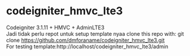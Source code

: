 # codeigniter_hmvc_lte3
Codeigniter 3.1.11 + HMVC + AdminLTE3 <br/>
Jadi tidak perlu repot untuk setup template nyaa
clone this repo with: git clone https://github.com/dmforaname/codeigniter_hmvc_lte3.git <br/>
For testing template:http://localhost/codeigniter_hmvc_lte3/admin

